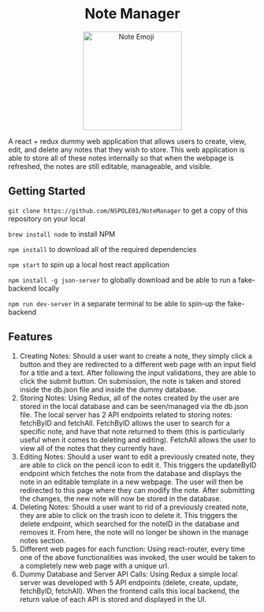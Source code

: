 <h1 align ="center"> 
    Note Manager
</h1>

<p align="center">
    <img width="200" src="https://images.emojiterra.com/twitter/v13.1/512px/1f4dd.png" alt="Note Emoji">
</p>





A react + redux dummy web application that allows users to create, view, edit, and delete any notes that they wish to store. This web application is able to store all of these notes internally so that when the webpage is refreshed, the notes are still editable, manageable, and visible. 

## Getting Started
```git clone https://github.com/NSPOLE01/NoteManager``` to get a copy of this repository on your local

```brew install node``` to install NPM

```npm install``` to download all of the required dependencies

```npm start``` to spin up a local host react application

```npm install -g json-server``` to globally download and be able to run a fake-backend locally

```npm run dev-server``` in a separate terminal to be able to spin-up the fake-backend


## Features    
1. Creating Notes: Should a user want to create a note, they simply click a button and they are redirected to a different web page with an input field for a title and a text. After following the input validations, they are able to click the submit button. On submission, the note is taken and stored inside the db.json file and inside the dummy database.
2. Storing Notes: Using Redux, all of the notes created by the user are stored in the local database and can be seen/managed via the db.json file. The local server has 2 API endpoints related to storing notes: fetchByID and fetchAll. FetchByID allows the user to search for a specific note, and have that note returned to them (this is particularly useful when it comes to deleting and editing). FetchAll allows the user to view all of the notes that they currently have. 
3. Editing Notes: Should a user want to edit a previously created note, they are able to click on the pencil icon to edit it. This triggers the updateByID endpoint which fetches the note from the database and displays the note in an editable template in a new webpage. The user will then be redirected to this page where they can modify the note. After submitting the changes, the new note will now be stored in the database. 
4. Deleting Notes: Should a user want to rid of a previously created note, they are able to click on the trash icon to delete it. This triggers the delete endpoint, which searched for the noteID in the database and removes it. From here, the note will no longer be shown in the manage notes section. 
5. Different web pages for each function: Using react-router, every time one of the above functionalities was invoked, the user would be taken to a completely new web page with a unique url. 
6. Dummy Database and Server API Calls: Using Redux a simple local server was developed with 5 API endpoints (delete, create, update, fetchByID, fetchAll). When the frontend calls this local backend, the return value of each API is stored and displayed in the UI.  


